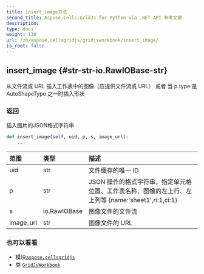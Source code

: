 ```yaml
---
title: insert_image方法
second_title: Aspose.Cells.GridJs for Python via .NET API 参考文献
description:
type: docs
weight: 130
url: /zh/aspose.cellsgridjs/gridjsworkbook/insert_image/
is_root: false
---
```

##  insert_image {#str-str-io.RawIOBase-str}

从文件流或 URL 插入工作表中的图像（应提供文件流或 URL）
或者
当 p.type 是 AutoShapeType 之一时插入形状


### 返回


插入图片的JSON格式字符串


```python
def insert_image(self, uid, p, s, image_url):
    ...
```


|范围|类型|描述|
| :- | :- | :- |
| uid | str |文件缓存的唯一 ID|
| p | str |JSON 操作的格式字符串，指定单元格位置、工作表名称、图像的左上行、左上列等 {name:'sheet1',ri:1,ci:1} |
| s | io.RawIOBase |图像文件的文件流|
| image_url | str |图像文件的 URL|



### 也可以看看
* 模块[`aspose.cellsgridjs`](../../)
* 类 [`GridJsWorkbook`](/cells/python-net/zh/aspose.cellsgridjs/gridjsworkbook)
